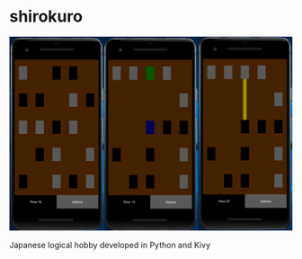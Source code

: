 # shirokuro
<p align="center">
  <img src="https://raw.githubusercontent.com/franloradr/shirokuro/master/images/board.png">
</p>
Japanese logical hobby developed in Python and Kivy
